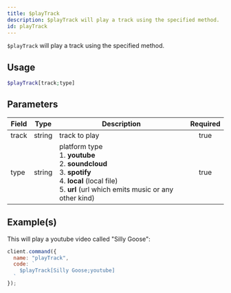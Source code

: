 ```yaml
---
title: $playTrack
description: $playTrack will play a track using the specified method.
id: playTrack
---
```


`$playTrack` will play a track using the specified method.

## Usage

```php
$playTrack[track;type]
```

## Parameters

| Field | Type   | Description                                                                                                                                                                     | Required |
| ----- | ------ | ------------------------------------------------------------------------------------------------------------------------------------------------------------------------------- | :------: |
| track | string | track to play                                                                                                                                                                   |   true   |
| type  | string | platform type <br /> 1. **youtube** <br /> 2. **soundcloud** <br /> 3. **spotify** <br /> 4. **local** (local file) <br /> 5. **url** (url which emits music or any other kind) |   true   |

## Example(s)

This will play a youtube video called "Silly Goose":

```javascript
client.command({
  name: "playTrack",
  code: `
    $playTrack[Silly Goose;youtube]
  `
});
```
